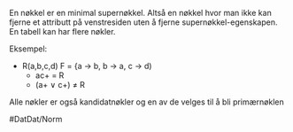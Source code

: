 En nøkkel er en minimal supernøkkel. Altså en nøkkel hvor man ikke kan fjerne et attributt på venstresiden uten å fjerne supernøkkel-egenskapen. En tabell kan har flere nøkler.

Eksempel:
*	R(a,b,c,d) F = {a -> b, b -> a, c -> d)
	*	ac+ = R 
	*	(a+ $\vee$ c+) $\neq$ R

Alle nøkler er også kandidatnøkler og en av de velges til å bli primærnøklen

#DatDat/Norm